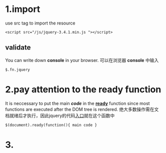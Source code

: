 # 1.import
use src tag to import the resource
```
<script src="/js/jquery-3.4.1.min.js "></script>
```

## validate
You can write down __console__ in your browser.
可以在浏览器 __console__ 中输入
```
$.fn.jquery
```

# 2.pay attention to the __ready__ function
It is neccessary to put the main ___code___ in the <u><strong>ready</strong></u> function since most functions are executed after the DOM tree is rendered.
绝大多数操作需在文档就绪后才执行，因此jquery的代码<u>入口</u>就在这个函数中
```
$(document).ready(function(){ main code }
```

# 3.